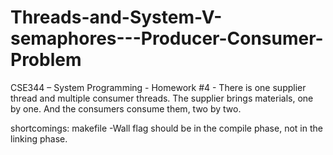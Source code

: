 # Threads-and-System-V-semaphores---Producer-Consumer-Problem
CSE344 – System Programming - Homework #4 - There is one supplier thread and multiple consumer threads. The supplier brings materials, one by one. And the consumers consume them, two by two. 

shortcomings: makefile -Wall flag should be in the compile phase, not in the linking phase.
